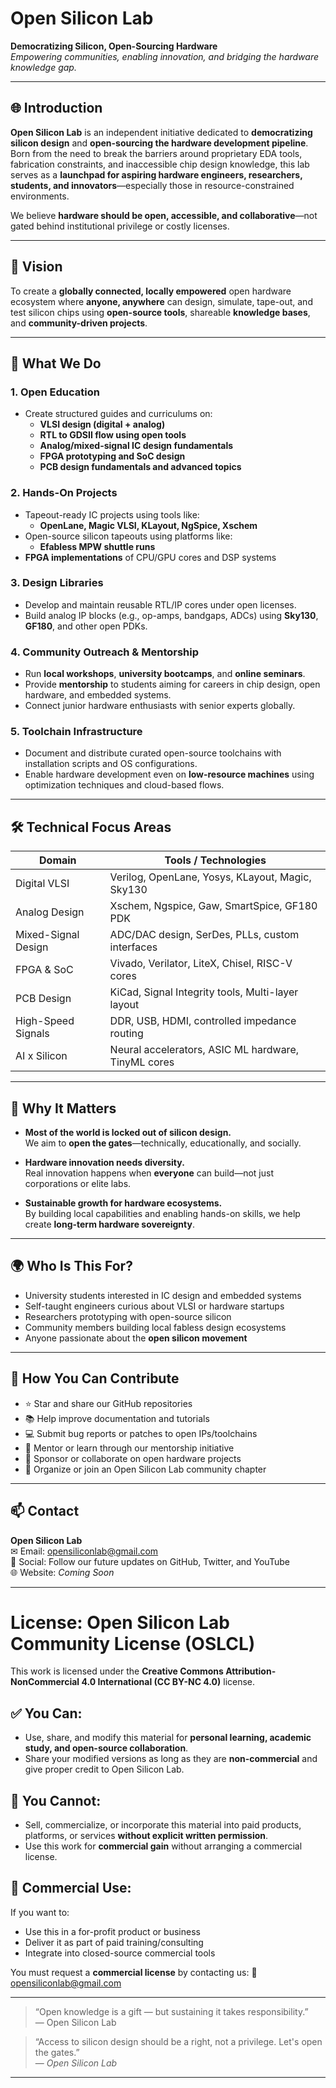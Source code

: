 # Open Silicon Lab

**Democratizing Silicon, Open-Sourcing Hardware**  
*Empowering communities, enabling innovation, and bridging the hardware knowledge gap.*

---

## 🌐 Introduction

**Open Silicon Lab** is an independent initiative dedicated to **democratizing silicon design** and **open-sourcing the hardware development pipeline**. Born from the need to break the barriers around proprietary EDA tools, fabrication constraints, and inaccessible chip design knowledge, this lab serves as a **launchpad for aspiring hardware engineers, researchers, students, and innovators**—especially those in resource-constrained environments.

We believe **hardware should be open, accessible, and collaborative**—not gated behind institutional privilege or costly licenses.

---

## 🚀 Vision

To create a **globally connected, locally empowered** open hardware ecosystem where **anyone, anywhere** can design, simulate, tape-out, and test silicon chips using **open-source tools**, shareable **knowledge bases**, and **community-driven projects**.

---

## 🧠 What We Do

### 1. **Open Education**
- Create structured guides and curriculums on:
  - **VLSI design (digital + analog)**
  - **RTL to GDSII flow using open tools**
  - **Analog/mixed-signal IC design fundamentals**
  - **FPGA prototyping and SoC design**
  - **PCB design fundamentals and advanced topics**

### 2. **Hands-On Projects**
- Tapeout-ready IC projects using tools like:
  - **OpenLane, Magic VLSI, KLayout, NgSpice, Xschem**
- Open-source silicon tapeouts using platforms like:
  - **Efabless MPW shuttle runs**
- **FPGA implementations** of CPU/GPU cores and DSP systems

### 3. **Design Libraries**
- Develop and maintain reusable RTL/IP cores under open licenses.
- Build analog IP blocks (e.g., op-amps, bandgaps, ADCs) using **Sky130**, **GF180**, and other open PDKs.

### 4. **Community Outreach & Mentorship**
- Run **local workshops**, **university bootcamps**, and **online seminars**.
- Provide **mentorship** to students aiming for careers in chip design, open hardware, and embedded systems.
- Connect junior hardware enthusiasts with senior experts globally.

### 5. **Toolchain Infrastructure**
- Document and distribute curated open-source toolchains with installation scripts and OS configurations.
- Enable hardware development even on **low-resource machines** using optimization techniques and cloud-based flows.

---

## 🛠️ Technical Focus Areas

| Domain               | Tools / Technologies                                |
|----------------------|------------------------------------------------------|
| Digital VLSI         | Verilog, OpenLane, Yosys, KLayout, Magic, Sky130     |
| Analog Design        | Xschem, Ngspice, Gaw, SmartSpice, GF180 PDK          |
| Mixed-Signal Design  | ADC/DAC design, SerDes, PLLs, custom interfaces      |
| FPGA & SoC           | Vivado, Verilator, LiteX, Chisel, RISC-V cores       |
| PCB Design           | KiCad, Signal Integrity tools, Multi-layer layout    |
| High-Speed Signals   | DDR, USB, HDMI, controlled impedance routing         |
| AI x Silicon         | Neural accelerators, ASIC ML hardware, TinyML cores  |

---

## 📢 Why It Matters

- **Most of the world is locked out of silicon design.**  
  We aim to **open the gates**—technically, educationally, and socially.

- **Hardware innovation needs diversity.**  
  Real innovation happens when **everyone** can build—not just corporations or elite labs.

- **Sustainable growth for hardware ecosystems.**  
  By building local capabilities and enabling hands-on skills, we help create **long-term hardware sovereignty**.

---

## 🌍 Who Is This For?

- University students interested in IC design and embedded systems
- Self-taught engineers curious about VLSI or hardware startups
- Researchers prototyping with open-source silicon
- Community members building local fabless design ecosystems
- Anyone passionate about the **open silicon movement**

---

## 🤝 How You Can Contribute

- ⭐ Star and share our GitHub repositories  
- 📚 Help improve documentation and tutorials  
- 💻 Submit bug reports or patches to open IPs/toolchains  
- 🧠 Mentor or learn through our mentorship initiative  
- 🌱 Sponsor or collaborate on open hardware projects  
- 📡 Organize or join an Open Silicon Lab community chapter

---

## 📫 Contact

**Open Silicon Lab**  
✉ Email: [opensiliconlab@gmail.com](mailto:opensiliconlab@gmail.com)  
📢 Social: Follow our future updates on GitHub, Twitter, and YouTube  
🌐 Website: *Coming Soon*

---

# License: Open Silicon Lab Community License (OSLCL)

This work is licensed under the **Creative Commons Attribution-NonCommercial 4.0 International (CC BY-NC 4.0)** license.

## ✅ You Can:
- Use, share, and modify this material for **personal learning, academic study, and open-source collaboration**.
- Share your modified versions as long as they are **non-commercial** and give proper credit to Open Silicon Lab.

## 🚫 You Cannot:
- Sell, commercialize, or incorporate this material into paid products, platforms, or services **without explicit written permission**.
- Use this work for **commercial gain** without arranging a commercial license.

## 🔁 Commercial Use:
If you want to:
- Use this in a for-profit product or business
- Deliver it as part of paid training/consulting
- Integrate into closed-source commercial tools

You must request a **commercial license** by contacting us:
📧 opensiliconlab@gmail.com

---

> “Open knowledge is a gift — but sustaining it takes responsibility.”  
> — Open Silicon Lab

> “Access to silicon design should be a right, not a privilege. Let's open the gates.”  
> — *Open Silicon Lab*

---

